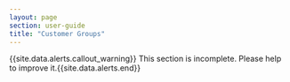 ```yaml
---
layout: page
section: user-guide
title: "Customer Groups"
---
```


{{site.data.alerts.callout_warning}} This section is incomplete. Please help to improve it.{{site.data.alerts.end}} 